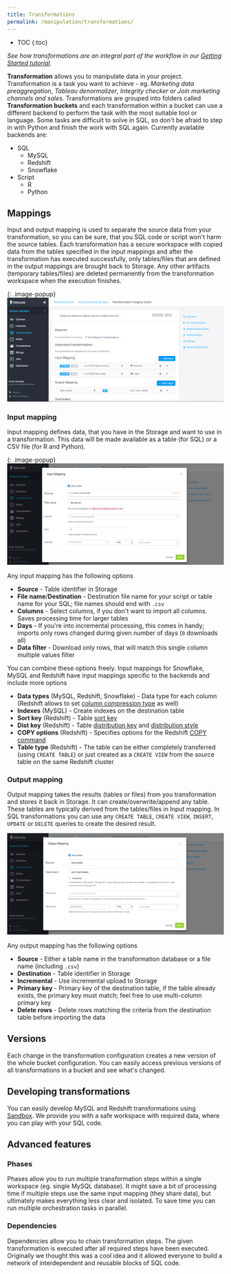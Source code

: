 ```yaml
---
title: Transformations
permalink: /manipulation/transformations/
---
```


* TOC
{:toc}

*See how transformations are an integral part of the workflow in our [Getting Started tutorial](/overview/tutorial/manipulate/).*


**Transformation** allows you to manipulate data in your project. Transformation is a task you want to achieve - eg. *Marketing data preaggregation*, *Tableau denormalizer*, *Integrity checker* or *Join marketing channels and sales*.
Transformations are grouped into folders called **Transformation buckets** and each transformation within a bucket can use a different backend to perform the task with the most suitable tool or language. Some tasks are difficult to solve in SQL, so don't be afraid to step in with Python and finish the work with SQL again. Currently available backends are:

 - SQL
   - MySQL
   - Redshift
   - Snowflake
 - Script
   - R
   - Python



## Mappings

Input and output mapping is used to separate the source data from your transformation, so you can be sure, that you SQL code or script won't harm the source tables. Each transformation has a secure workspace with copied data from the tables specified in the input mappings and after the transformation has executed successfully, only tables/files that are defined in the output mappings are brought back to Storage. Any other artifacts (temporary tables/files) are deleted permanently from the transformation workspace when the execution finishes.   

{: .image-popup}
![Simple input and output mapping](./mappings.png)

### Input mapping 

Input mapping defines data, that you have in the Storage and want to use in a transformation. This data will be made available as a table (for SQL) or a CSV file (for R and Python).

{: .image-popup}
![Input mapping](./input-mapping.png)

Any input mapping has the following options

 - **Source** - Table identifier in Storage
 - **File name**/**Destination** - Destination file name for your script or table name for your SQL; file names should end with `.csv`
 - **Columns** - Select columns, if you don't want to import all columns. Saves processing time for larger tables
 - **Days** - If you're into incremental processing, this comes in handy; imports only rows changed during given number of days (`0` downloads all)
 - **Data filter** - Download only rows, that will match this single column multiple values filter
 
 You can combine these options freely. Input mappings for Snowflake, MySQL and Redshift have input mappings specific to the backends and include more options
  
  - **Data types** (MySQL, Redshift, Snowflake) - Data type for each column (Redshift allows to set [column compression type](http://docs.aws.amazon.com/redshift/latest/dg/t_Compressing_data_on_disk.html) as well)
  - **Indexes** (MySQL) - Create indexes on the destination table
  - **Sort key** (Redshift) - Table [sort key](http://docs.aws.amazon.com/redshift/latest/dg/t_Sorting_data.html)
  - **Dist key** (Redshift) - Table [distribution key](http://docs.aws.amazon.com/redshift/latest/dg/t_Distributing_data.html) and  [distribution style](http://docs.aws.amazon.com/redshift/latest/dg/c_choosing_dist_sort.html)
  - **COPY options** (Redshift) - Specifies options for the Redshift [COPY command](http://docs.aws.amazon.com/redshift/latest/dg/r_COPY.html)
  - **Table type** (Redshift) - The table can be either completely transferred (using `CREATE TABLE`) or just created as a `CREATE VIEW` from the source table on the same Redshift cluster 


### Output mapping

Output mapping takes the results (tables or files) from you transformation and stores it back in Storage. It can create/overwrite/append any table. These tables are typically derived from the tables/files in Input mapping. In SQL transformations you can use any `CREATE TABLE`, `CREATE VIEW`, `INSERT`, `UPDATE` or `DELETE` queries to create the desired result.
 
![Output mapping](./output-mapping.png)
 
Any output mapping has the following options
 
  - **Source** - Either a table name in the transformation database or a file name (including `.csv`)
  - **Destination** - Table identifier in Storage
  - **Incremental** - Use incremental upload to Storage
  - **Primary key** - Primary key of the destination table, if the table already exists, the primary key must match; feel free to use multi-column primary key
  - **Delete rows** - Delete rows matching the criteria from the destination table before importing the data

## Versions

Each change in the transformation configuration creates a new version of the whole bucket configuration. You can easily access previous versions of all transformations in a bucket and see what's changed.

## Developing transformations

You can easily develop MySQL and Redshift transformations using [Sandbox](/manipulation/transformations/sandbox). We provide you with a safe workspace with required data, where you can play with your SQL code.

## Advanced features

### Phases

Phases allow you to run multiple transformation steps within a single workspace (eg. single MySQL database). It might save a bit of processing time if multiple steps use the same input mapping (they share data), but ultimately makes everything less clear and isolated. To save time you can run multiple orchestration tasks in parallel.

### Dependencies

Dependencies allow you to chain transformation steps. The given transformation is executed after all required steps have been executed. Originally we thought this was a cool idea and it allowed everyone to build a network of interdependent and reusable blocks of SQL code.

